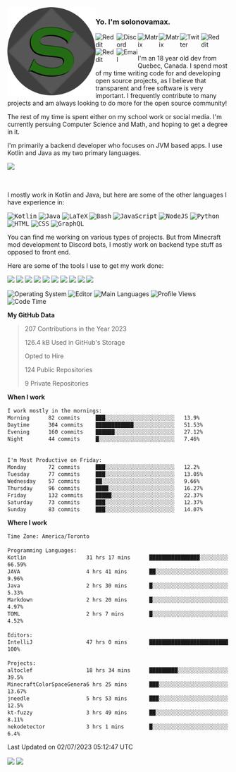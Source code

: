 <img align="left" alt="Avatar" width="200px" src="https://raw.githubusercontent.com/solonovamax/solonovamax/main/solonovamax-circle.png" />

### Yo. I'm solonovamax.

<a href="https://gitlab.com/solonovamax">
    <img align="left" alt="Reddit" width="48px" src="https://img.icons8.com/color/2x/gitlab.png">
</a>

<a href="https://discord.solonovamax.gay">
    <img align="left" alt="Discord" width="48px" src="https://img.icons8.com/color/2x/discord-logo.png">
</a>

<a href="https://matrix.to/#/@solonovamax:matrix.org?#gh-light-mode-only">
    <img align="left" alt="Matrix" width="48px" src="https://img.icons8.com/000000/material/2x/matrix-logo.png">
</a>
<a href="https://matrix.to/#/@solonovamax:matrix.org?#gh-dark-mode-only">
    <img align="left" alt="Matrix" width="48px" src="https://img.icons8.com/FFFFFF/material/2x/matrix-logo.png">
</a>

<a href="https://twitter.com/solonovamax">
    <img align="left" alt="Twitter" width="48px" src="https://img.icons8.com/color/2x/twitter.png">
</a>

<!-- <a href="https://twitch.tv/solonovamax">
    <img align="left" alt="Twitch" width="48px" src="https://img.icons8.com/color/2x/twitch.png">
</a> -->

<a href="https://reddit.com/u/solonovamax">
    <img align="left" alt="Reddit" width="48px" src="https://img.icons8.com/color/2x/reddit.png">
</a>

<a href="https://www.youtube.com/channel/UCTxCeyGu41WfEBT8mXpjHMA">
    <img align="left" alt="Reddit" width="48px" src="https://img.icons8.com/color/2x/youtube.png">
</a>

<a href="mailto:solonovamax@12oclockpoint.com">
    <img align="left" alt="Email" width="48px" src="https://img.icons8.com/fluency/2x/mail.png">
</a>

<!-- <a href="https://open.spotify.com/user/solonovamax">
    <img align="left" alt="Spotify" width="48px" src="https://img.icons8.com/color/2x/spotify.png">
</a> -->

<br/>
<br/>

I'm an 18 year old dev from Quebec, Canada.
I spend most of my time writing code for and developing open source projects, as I believe that transparent and free software is very important.
I frequently contribute to many projects and am always looking to do more for the open source community!

The rest of my time is spent either on my school work or social media. I'm currently persuing Computer Science and Math, and hoping to get a degree in it.

I'm primarily a backend developer who focuses on JVM based apps. I use Kotlin and Java as my two primary languages.


<a href="https://github.com/ryo-ma/github-profile-trophy"><img src="https://github-profile-trophy.vercel.app/?username=solonovamax&margin-w=15&row=1"/></a> 

<br/>

I mostly work in Kotlin and Java, but here are some of the other languages I have experience in:

<kbd><img height="32" alt="Kotlin" src="https://img.icons8.com/color/1x/kotlin.png"></kbd>
<kbd><img height="32" alt="Java" src="https://img.icons8.com/color/1x/java-coffee-cup-logo.png"></kbd>
<kbd><img height="32" alt="LaTeX" src="https://img.icons8.com/color/1x/latex.png"></kbd>
<kbd><img height="32" alt="Bash" src="https://img.icons8.com/color/1x/console.png"></kbd>
<kbd><img height="32" alt="JavaScript" src="https://img.icons8.com/color/1x/javascript.png"></kbd>
<kbd><img height="32" alt="NodeJS" src="https://img.icons8.com/color/1x/nodejs.png"></kbd>
<kbd><img height="32" alt="Python" src="https://img.icons8.com/color/1x/python.png"></kbd>
<kbd><img height="32" alt="HTML" src="https://img.icons8.com/color/1x/html-5.png"></kbd>
<kbd><img height="32" alt="CSS" src="https://img.icons8.com/color/1x/css3.png"></kbd>
<kbd><img height="32" alt="GraphQL" src="https://img.icons8.com/color/1x/graphql.png"></kbd>

You can find me working on various types of projects.
But from Minecraft mod development to Discord bots, I mostly work on backend type stuff as opposed to front end.

Here are some of the tools I use to get my work done:

<kbd><img height="32" src="https://img.icons8.com/color/2x/intellij-idea.png"></kbd>
<kbd><img height="32" src="https://img.icons8.com/color/2x/linux.png"></kbd>
<kbd><img height="32" src="https://img.icons8.com/fluent/2x/console.png"></kbd>
<kbd><img height="32" src="https://img.icons8.com/color/2x/open-source.png"></kbd>
<kbd><img height="32" src="https://img.icons8.com/color/2x/git.png"></kbd>
<kbd><img height="32" src="https://img.icons8.com/color/2x/docker.png"></kbd>
<kbd><img height="32" src="https://img.icons8.com/color/2x/mongodb.png"></kbd>
<kbd><img height="32" src="https://img.icons8.com/color/2x/nginx.png"></kbd>
<a href="?#gh-light-mode-only"><kbd><img height="32" src="https://img.icons8.com/metro/2x/mysql.png"></kbd></a>
<a href="?#gh-dark-mode-only"><kbd><img height="32" src="https://img.icons8.com/FFFFFF/metro/2x/mysql.png"></kbd></a>

![Operating System](https://img.shields.io/badge/OS-Arch%20Linux-informational?style=for-the-badge&logo=Arch%20Linux&logoColor=white&color=007ec6)
![Editor](https://img.shields.io/badge/Editor-IntelliJ%20Idea-informational?style=for-the-badge&logo=IntelliJ%20Idea&logoColor=white&color=007ec6)
![Main Languages](https://img.shields.io/badge/Main%20Languages-Java%20%26%20Kotlin-informational?style=for-the-badge&logo=Java&logoColor=white&color=007ec6)
![Profile Views](https://komarev.com/ghpvc/?username=solonovamax&color=blue&style=for-the-badge)
![Code Time](https://img.shields.io/endpoint?url=https://wakapi.dev/api/compat/shields/v1/solonovamax/interval:all_time&label=Code%20Time&style=for-the-badge&color=blue)

<!--START_SECTION:waka-->
**My GitHub Data**

> 207 Contributions in the Year 2023
> 
> 126.4 kB Used in GitHub's Storage
> 
> Opted to Hire
> 
> 124 Public Repositories
> 
> 9 Private Repositories
> 
**When I work** 

```text
I work mostly in the mornings: 
Morning      82 commits     ███░░░░░░░░░░░░░░░░░░░░░░   13.9% 
Daytime      304 commits    ████████████░░░░░░░░░░░░░   51.53% 
Evening      160 commits    ██████░░░░░░░░░░░░░░░░░░░   27.12% 
Night        44 commits     █░░░░░░░░░░░░░░░░░░░░░░░░   7.46%


I'm Most Productive on Friday: 
Monday       72 commits     ███░░░░░░░░░░░░░░░░░░░░░░   12.2% 
Tuesday      77 commits     ███░░░░░░░░░░░░░░░░░░░░░░   13.05% 
Wednesday    57 commits     ██░░░░░░░░░░░░░░░░░░░░░░░   9.66% 
Thursday     96 commits     ████░░░░░░░░░░░░░░░░░░░░░   16.27% 
Friday       132 commits    █████░░░░░░░░░░░░░░░░░░░░   22.37% 
Saturday     73 commits     ███░░░░░░░░░░░░░░░░░░░░░░   12.37% 
Sunday       83 commits     ███░░░░░░░░░░░░░░░░░░░░░░   14.07%

```


**Where I work** 

```text
Time Zone: America/Toronto

Programming Languages: 
Kotlin                   31 hrs 17 mins      ████████████████░░░░░░░░░   66.59% 
JAVA                     4 hrs 41 mins       ██░░░░░░░░░░░░░░░░░░░░░░░   9.96% 
Java                     2 hrs 30 mins       █░░░░░░░░░░░░░░░░░░░░░░░░   5.33% 
Markdown                 2 hrs 20 mins       █░░░░░░░░░░░░░░░░░░░░░░░░   4.97% 
TOML                     2 hrs 7 mins        █░░░░░░░░░░░░░░░░░░░░░░░░   4.52%

Editors: 
IntelliJ                 47 hrs 0 mins       █████████████████████████   100%

Projects: 
altoclef                 18 hrs 34 mins      █████████░░░░░░░░░░░░░░░░   39.5% 
MinecraftColorSpaceGenera6 hrs 25 mins       ███░░░░░░░░░░░░░░░░░░░░░░   13.67% 
jneedle                  5 hrs 53 mins       ███░░░░░░░░░░░░░░░░░░░░░░   12.5% 
kt-fuzzy                 3 hrs 49 mins       ██░░░░░░░░░░░░░░░░░░░░░░░   8.11% 
nekodetector             3 hrs 1 mins        █░░░░░░░░░░░░░░░░░░░░░░░░   6.4%

```


 Last Updated on 02/07/2023 05:12:47 UTC
<!--END_SECTION:waka-->

<div style="white-space:nowrap;width:100%;position: relative;display: inline-block">
<img align="center" src="https://github-readme-stats.vercel.app/api?username=solonovamax&custom_title=solonovamax%27s%20Github%20Stats&langs_count=5&include_all_commits=true&count_private=true&show_icons=true&theme=github_dark"/>
<img align="center" src="https://github-readme-stats.vercel.app/api/wakatime?api_domain=wakapi.dev&username=solonovamax&range=last_30_days&custom_title=solonovamax%27s+Primary+Languages+%28Last+Month%29&langs_count=10&show_icons=true&theme=github_dark"/>
</div>
